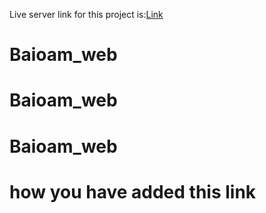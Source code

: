Live server link for this project is:[Link](https://saurbhmoynak.github.io/Baioam-Website/)
# Baioam_web
# Baioam_web
# Baioam_web
# how you have added this link
